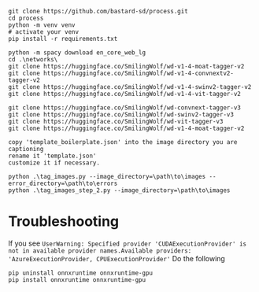 ```
git clone https://github.com/bastard-sd/process.git
cd process
python -m venv venv
# activate your venv
pip install -r requirements.txt

python -m spacy download en_core_web_lg
cd .\networks\
git clone https://huggingface.co/SmilingWolf/wd-v1-4-moat-tagger-v2
git clone https://huggingface.co/SmilingWolf/wd-v1-4-convnextv2-tagger-v2
git clone https://huggingface.co/SmilingWolf/wd-v1-4-swinv2-tagger-v2
git clone https://huggingface.co/SmilingWolf/wd-v1-4-vit-tagger-v2

git clone https://huggingface.co/SmilingWolf/wd-convnext-tagger-v3
git clone https://huggingface.co/SmilingWolf/wd-swinv2-tagger-v3
git clone https://huggingface.co/SmilingWolf/wd-vit-tagger-v3
git clone https://huggingface.co/SmilingWolf/wd-v1-4-moat-tagger-v2
```

```
copy 'template_boilerplate.json' into the image directory you are captioning
rename it 'template.json'
customize it if necessary.
```

```
python .\tag_images.py --image_directory=\path\to\images --error_directory=\path\to\errors
python .\tag_images_step_2.py --image_directory=\path\to\images
```

# Troubleshooting
If you see `UserWarning: Specified provider 'CUDAExecutionProvider' is not in available provider names.Available providers: 'AzureExecutionProvider, CPUExecutionProvider'`
Do the following
```
pip uninstall onnxruntime onnxruntime-gpu
pip install onnxruntime onnxruntime-gpu
```